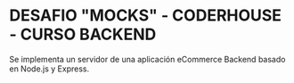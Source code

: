 # DESAFIO "MOCKS" - CODERHOUSE - CURSO BACKEND

Se implementa un servidor de una aplicación eCommerce Backend basado en Node.js y Express.


